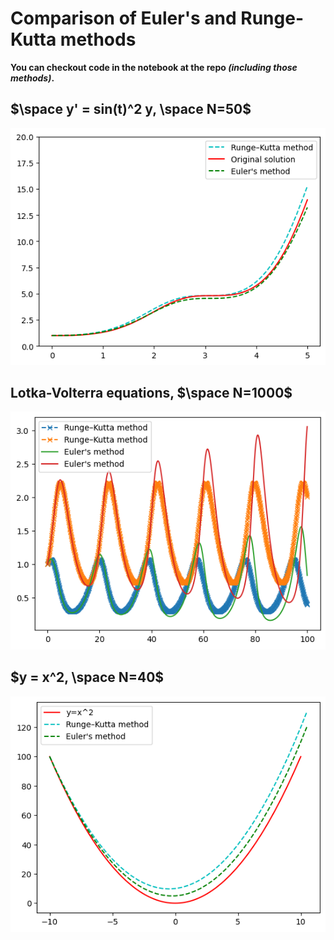# Comparison of Euler's and Runge-Kutta methods
**You can checkout code in the notebook at the repo _(including those methods)_.**
## $`\space y' = sin(t)^2 y, \space N=50`$

    
![png](images/output_8_1.png)
    
## Lotka-Volterra equations, $`\space N=1000`$
    
![png](images/output_10_1.png)
    
## $`y = x^2,  \space N=40`$
   
![png](images/output_12_1.png)
